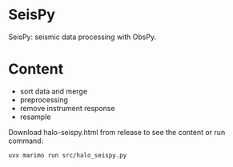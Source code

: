 # SeisPy

SeisPy: seismic data processing with ObsPy.

# Content

- sort data and merge
- preprocessing
- remove instrument response
- resample

Download halo-seispy.html from release to see the content or run command:

```sh
uvx marimo run src/halo_seispy.py
```
